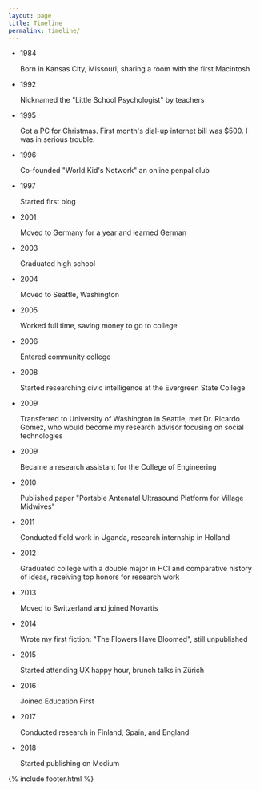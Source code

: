 ```yaml
---
layout: page
title: Timeline
permalink: timeline/
---
```



<div class="page-content">

  <div class="wrapper">

<ul class="timeline">
	<li><p class="timelineDate">1984</p>
		<div class="timelineContent">Born in Kansas City, Missouri, sharing a room with the first Macintosh</div></li>
	<li><p class="timelineDate">1992</p>
		<div class="timelineContent">Nicknamed the "Little School Psychologist" by teachers</div></li>
	<li><p class="timelineDate">1995</p>
		<div class="timelineContent">Got a PC for Christmas. First month's dial-up internet bill was $500. I was in serious trouble.</div></li>
	<li><p class="timelineDate">1996</p>
		<div class="timelineContent">Co-founded "World Kid's Network" an online penpal club</div></li>
			<li><p class="timelineDate">1997</p>
		<div class="timelineContent">Started first blog</div></li>
		<li><p class="timelineDate">2001</p>
		<div class="timelineContent">Moved to Germany for a year and learned German</div></li>
	<li><p class="timelineDate">2003</p>
		<div class="timelineContent">Graduated high school</div></li>
			<li><p class="timelineDate">2004</p>
		<div class="timelineContent">Moved to Seattle, Washington</div></li>
		<li><p class="timelineDate">2005</p>
		<div class="timelineContent">Worked full time, saving money to go to college</div></li>
			<li><p class="timelineDate">2006</p>
		<div class="timelineContent">Entered community college</div></li>
		<li><p class="timelineDate">2008</p>
		<div class="timelineContent">Started researching civic intelligence at the Evergreen State College</div></li>
		<li><p class="timelineDate">2009</p>
		<div class="timelineContent">Transferred to University of Washington in Seattle, met Dr. Ricardo Gomez, who would become my research advisor focusing on social technologies</div></li>
				<li><p class="timelineDate">2009</p>
		<div class="timelineContent">Became a research assistant for the College of Engineering</div></li>
						<li><p class="timelineDate">2010</p>
		<div class="timelineContent">Published paper "Portable Antenatal Ultrasound Platform
for Village Midwives"</div></li>
<li><p class="timelineDate">2011</p>
		<div class="timelineContent">Conducted field work in Uganda, research internship in Holland</div></li>
		<li><p class="timelineDate">2012</p>
		<div class="timelineContent">Graduated college with a double major in HCI and comparative history of ideas, receiving top honors for research work</div></li>
		<li><p class="timelineDate">2013</p>
		<div class="timelineContent">Moved to Switzerland and joined Novartis</div></li>
		<li><p class="timelineDate">2014</p>
		<div class="timelineContent">Wrote my first fiction: "The Flowers Have Bloomed", still unpublished</div></li>
		<li><p class="timelineDate">2015</p>
		<div class="timelineContent">Started attending UX happy hour, brunch talks in Zürich</div></li>
		<li><p class="timelineDate">2016</p>
		<div class="timelineContent">Joined Education First</div></li>
		<li><p class="timelineDate">2017</p>
		<div class="timelineContent">Conducted research in Finland, Spain, and England</div></li>
		<li><p class="timelineDate">2018</p>
		<div class="timelineContent">Started publishing on Medium</div></li>
</ul>


<!-- <div class="timeline">
  <div class="containerTimeline rightTimeline">
    <div class="contentTimeline">
      <h2>2017</h2>
      <p>Lorem ipsum..</p>
    </div>
  </div>
  <div class="containerTimeline rightTimeline">
    <div class="contentTimeline">
      <h2>2016</h2>
      <p>Lorem ipsum..</p>
    </div>
  </div>
</div> -->


   {% include footer.html %}

</div>
</div>
